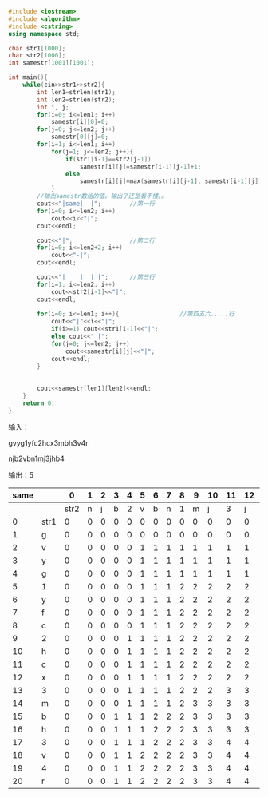 ```cpp
#include <iostream>
#include <algorithm>
#include <cstring>
using namespace std;

char str1[1000];
char str2[1000];
int samestr[1001][1001];

int main(){
    while(cin>>str1>>str2){
        int len1=strlen(str1);
        int len2=strlen(str2);
        int i, j;
        for(i=0; i<=len1; i++)
            samestr[i][0]=0;
        for(j=0; j<=len2; j++)
            samestr[0][j]=0;
        for(i=1; i<=len1; i++)
            for(j=1; j<=len2; j++){
                if(str1[i-1]==str2[j-1])
                    samestr[i][j]=samestr[i-1][j-1]+1;
                else
                    samestr[i][j]=max(samestr[i][j-1], samestr[i-1][j]);
            }
        //输出samestr数组的值。输出了还是看不懂。。
        cout<<"|same|  |";        //第一行
        for(i=0; i<=len2; i++)
            cout<<i<<"|";
        cout<<endl;

        cout<<"|";                //第二行
        for(i=0; i<=len2+2; i++)
            cout<<"-|";
        cout<<endl;

        cout<<"|    |  | |";      //第三行
        for(i=1; i<=len2; i++)
            cout<<str2[i-1]<<"|";
        cout<<endl;
                      
        for(i=0; i<=len1; i++){                 //第四五六.....行
            cout<<"|"<<i<<"|";
            if(i>=1) cout<<str1[i-1]<<"|";
            else cout<<" |";
            for(j=0; j<=len2; j++)
                cout<<samestr[i][j]<<"|";
            cout<<endl;
        }
        
        
        cout<<samestr[len1][len2]<<endl;
    }
    return 0;
}

```


输入：

gvyg1yfc2hcx3mbh3v4r

njb2vbn1mj3jhb4

输出：5

|same|  |0|1|2|3|4|5|6|7|8|9|10|11|12|13|14|15|
|-|-|-|-|-|-|-|-|-|-|-|-|-|-|-|-|-|-|
|    | |str2|n|j|b|2|v|b|n|1|m|j|3|j|h|b|4|
|0|str1|0|0|0|0|0|0|0|0|0|0|0|0|0|0|0|0|
|1|g|0|0|0|0|0|0|0|0|0|0|0|0|0|0|0|0|
|2|v|0|0|0|0|0|1|1|1|1|1|1|1|1|1|1|1|
|3|y|0|0|0|0|0|1|1|1|1|1|1|1|1|1|1|1|
|4|g|0|0|0|0|0|1|1|1|1|1|1|1|1|1|1|1|
|5|1|0|0|0|0|0|1|1|1|2|2|2|2|2|2|2|2|
|6|y|0|0|0|0|0|1|1|1|2|2|2|2|2|2|2|2|
|7|f|0|0|0|0|0|1|1|1|2|2|2|2|2|2|2|2|
|8|c|0|0|0|0|0|1|1|1|2|2|2|2|2|2|2|2|
|9|2|0|0|0|0|1|1|1|1|2|2|2|2|2|2|2|2|
|10|h|0|0|0|0|1|1|1|1|2|2|2|2|2|3|3|3|
|11|c|0|0|0|0|1|1|1|1|2|2|2|2|2|3|3|3|
|12|x|0|0|0|0|1|1|1|1|2|2|2|2|2|3|3|3|
|13|3|0|0|0|0|1|1|1|1|2|2|2|3|3|3|3|3|
|14|m|0|0|0|0|1|1|1|1|2|3|3|3|3|3|3|3|
|15|b|0|0|0|1|1|1|2|2|2|3|3|3|3|3|4|4|
|16|h|0|0|0|1|1|1|2|2|2|3|3|3|3|4|4|4|
|17|3|0|0|0|1|1|1|2|2|2|3|3|4|4|4|4|4|
|18|v|0|0|0|1|1|2|2|2|2|3|3|4|4|4|4|4|
|19|4|0|0|0|1|1|2|2|2|2|3|3|4|4|4|4|5|
|20|r|0|0|0|1|1|2|2|2|2|3|3|4|4|4|4|5|
